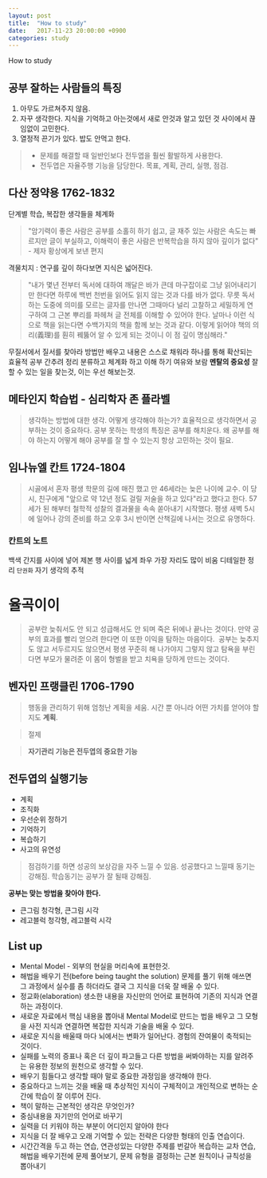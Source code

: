 ```yaml
---
layout: post
title:  "How to study"
date:   2017-11-23 20:00:00 +0900
categories: study
---
```


How to study

## 공부 잘하는 사람들의 특징

1. 아무도 가르쳐주지 않음.
2. 자꾸 생각한다. 지식을 기억하고 아는것에서 새로 안것과 알고 있던 것 사이에서 끊임없이 고민한다.
3. 열정적 끈기가 있다. 밥도 안먹고 한다.

>+ 문제를 해결할 때 일반인보다 전두엽을 훨씬 활발하게 사용한다.
>+ 전두엽은 자율주행 기능을 담당한다. 목표, 계획, 관리, 실행, 점검.

## 다산 정약용 1762-1832

단계별 학습, 복잡한 생각들을 체계화

> "암기력이 좋은 사람은 공부를 소홀히 하기 쉽고, 글 재주 있는 사람은 속도는 빠르지만 글이 부실하고, 이해력이 좋은 사람은 반복학습을 하지 않아 깊이가 없다" - 제자 황상에게 보낸 편지

격물치지 : 연구를 깊이 하다보면 지식은 넓어진다.

> "내가 몇년 전부터 독서에 대하여 깨달은 바가 큰데 마구잡이로 그냥 읽어내리기만 한다면 하루에 백번 천번을 읽어도 읽지 않는 것과 다를 바가 없다. 무릇 독서하는 도중에 의미를 모르는 글자를 만나면 그때마다 널리 고찰하고 세밀하게 연구하여 그 근본 뿌리를 파헤쳐 글 전체를 이해할 수 있어야 한다. 날마나 이런 식으로 책을 읽는다면 수백가지의 책을 함께 보는 것과 같다. 이렇게 읽어야 책의 의리(義理)를 훤히 꿰뚫어 알 수 있게 되는 것이니 이 점 깊이 명심해라."

무질서에서 질서를 찾아라
방법만 배우고 내용은 스스로 채워라
하나를 통해 확산되는 효율적 공부
간추려 정리
분류하고 체계화 하고 이해 하기
여유와 보람
**멘탈의 중요성**
잘 할 수 있는 일을 찾는것, 이는 우선 해보는것.

## 메타인지 학습법 - 심리학자 존 플라벨

> 생각하는 방법에 대한 생각. 어떻게 생각해야 하는가?
효율적으로 생각하면서 공부하는 것이 중요하다.
공부 못하는 학생의 특징은 공부를 해치운다.
왜 공부를 해야 하는지 어떻게 해야 공부를 잘 할 수 있는지 항상 고민하는 것이 필요.

## 임나뉴엘 칸트 1724-1804

> 시골에서 혼자 평생 학문의 길에 매진 했고 만 46세라는 늦은 나이에 교수.
이 당시, 친구에게 "앞으로 약 12년 정도 걸릴 저술을 하고 있다"라고 했다고 한다.
57세가 된 해부터 철학적 성찰의 결과물을 속속 쏟아내기 시작했다.
평생 새벽 5시에 일어나 강의 준비를 하고 오후 3시 반이면 산책길에 나서는 것으로 유명하다.

### 칸트의 노트
백색 간지를 사이에 넣어 제본
행 사이를 넓게
좌우 가장 자리도 많이 비움
디테일한 정리
`단권화` 자기 생각의 추적

# 율곡이이
>공부란 늦춰서도 안 되고 성급해서도 안 되며 죽은 뒤에나 끝나는 것이다. 만약 공부의 효과를 빨리 얻으려 한다면 이 또한 이익을 탐하는 마음이다. 
공부는 늦추지도 않고 서두르지도 않으면서 평생 꾸준히 해 나가야지 그렇지 않고 탐욕을 부린다면 부모가 물려준 이 몸이 형벌을 받고 치욕을 당하게 만드는 것이다.

## 벤자민 프랭클린 1706-1790

> 행동을 관리하기 위해 엄청난 계획을 세움.
시간 뿐 아니라 어떤 가치를 얻어야 할지도 **계획**.

> 절제

> **자기관리 기능은 전두엽의 중요한 기능**

## 전두엽의 실행기능
- 계획
- 조직화
- 우선순위 정하기
- 기억하기
- 복습하기
- 사고의 유연성

> 점검하기를 하면 성공의 보상감을 자주 느낄 수 있음. 성공했다고 느낄때 동기는 강해짐. 학습동기는 공부가 잘 될때 강해짐.


**공부는 맞는 방법을 찾아야 한다.**


- 큰그림 청각형, 큰그림 시각
- 레고블럭 청각형, 레고블럭 시각

## List up

- Mental Model - 외부의 현실을 머리속에 표현한것.
- 해법을 배우기 전(before being taught the solution) 문제를 풀기 위해 애쓰면 그 과정에서 실수를 좀 하더라도 결국 그 지식을 더욱 잘 배울 수 있다.
- 정교화(elaboration) 생소한 내용을 자신만의 언어로 표현하여 기존의 지식과 연결하는 과정이다.
- 새로운 자료에서 핵심 내용을 뽑아내 Mental Model로 만드는 법을 배우고 그 모형을 사전 지식과 연결하면 복잡한 지식과 기술을 배울 수 있다.
- 새로운 지식을 배울때 마다 뇌에서는 변화가 일어난다. 경험의 잔여물이 축적되는 것이다.
- 실패를 노력의 증표나 혹은 더 깊이 파고들고 다른 방법을 써봐야하는 지를 알려주는 유용한 정보의 원천으로 생각할 수 있다.
- 배우기 힘들다고 생각할 때야 말로 중요한 과정임을 생각해야 한다.
- 중요하다고 느끼는 것을 배울 때 추상적인 지식이 구체적이고 개인적으로 변하는 순간에 학습이 잘 이루어 진다.
- 책이 말하는 근본적인 생각은 무엇인가?
- 중심내용을 자기만의 언어로 바꾸기
- 실력을 더 키워야 하는 부분이 어디인지 알아야 한다
- 지식을 더 잘 배우고 오래 기억할 수 있는 전략은 다양한 형태의 인출 연습이다.
- 시간간격을 두고 하는 연습, 연관성있는 다양한 주제를 번갈아 복습하는 교차 연습, 해법을 배우기전에 문제 풀어보기, 문제 유형을 결정하는 근본 원칙이나 규칙성을 뽑아내기
